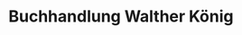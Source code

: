 ---
title: "Buchhandlung Walther König"
url: /nuernberg/buchhandlung-walther-koenig/
shop: Bücher
---